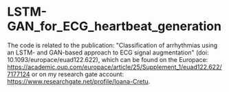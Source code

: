 # LSTM-GAN_for_ECG_heartbeat_generation

The code is related to the publication: "Classification of arrhythmias using an LSTM- and GAN-based approach to ECG signal augmentation" (doi: 10.1093/europace/euad122.622), which can be found on the Europace: https://academic.oup.com/europace/article/25/Supplement_1/euad122.622/7177124 or on my research gate account: https://www.researchgate.net/profile/Ioana-Cretu.
